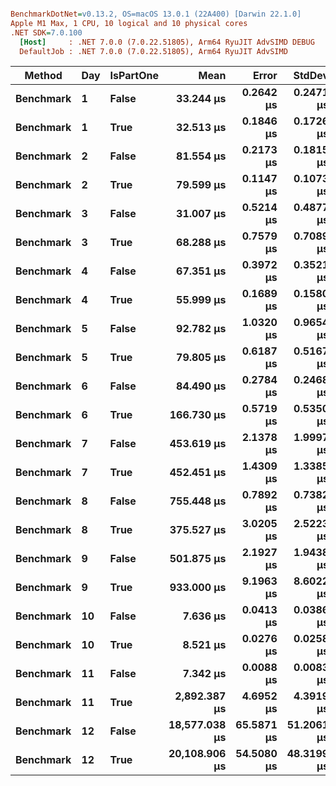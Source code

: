 ``` ini

BenchmarkDotNet=v0.13.2, OS=macOS 13.0.1 (22A400) [Darwin 22.1.0]
Apple M1 Max, 1 CPU, 10 logical and 10 physical cores
.NET SDK=7.0.100
  [Host]     : .NET 7.0.0 (7.0.22.51805), Arm64 RyuJIT AdvSIMD DEBUG
  DefaultJob : .NET 7.0.0 (7.0.22.51805), Arm64 RyuJIT AdvSIMD


```
|    Method | Day | IsPartOne |          Mean |      Error |     StdDev |
|---------- |---- |---------- |--------------:|-----------:|-----------:|
| **Benchmark** |   **1** |     **False** |     **33.244 μs** |  **0.2642 μs** |  **0.2471 μs** |
| **Benchmark** |   **1** |      **True** |     **32.513 μs** |  **0.1846 μs** |  **0.1726 μs** |
| **Benchmark** |   **2** |     **False** |     **81.554 μs** |  **0.2173 μs** |  **0.1815 μs** |
| **Benchmark** |   **2** |      **True** |     **79.599 μs** |  **0.1147 μs** |  **0.1073 μs** |
| **Benchmark** |   **3** |     **False** |     **31.007 μs** |  **0.5214 μs** |  **0.4877 μs** |
| **Benchmark** |   **3** |      **True** |     **68.288 μs** |  **0.7579 μs** |  **0.7089 μs** |
| **Benchmark** |   **4** |     **False** |     **67.351 μs** |  **0.3972 μs** |  **0.3521 μs** |
| **Benchmark** |   **4** |      **True** |     **55.999 μs** |  **0.1689 μs** |  **0.1580 μs** |
| **Benchmark** |   **5** |     **False** |     **92.782 μs** |  **1.0320 μs** |  **0.9654 μs** |
| **Benchmark** |   **5** |      **True** |     **79.805 μs** |  **0.6187 μs** |  **0.5167 μs** |
| **Benchmark** |   **6** |     **False** |     **84.490 μs** |  **0.2784 μs** |  **0.2468 μs** |
| **Benchmark** |   **6** |      **True** |    **166.730 μs** |  **0.5719 μs** |  **0.5350 μs** |
| **Benchmark** |   **7** |     **False** |    **453.619 μs** |  **2.1378 μs** |  **1.9997 μs** |
| **Benchmark** |   **7** |      **True** |    **452.451 μs** |  **1.4309 μs** |  **1.3385 μs** |
| **Benchmark** |   **8** |     **False** |    **755.448 μs** |  **0.7892 μs** |  **0.7382 μs** |
| **Benchmark** |   **8** |      **True** |    **375.527 μs** |  **3.0205 μs** |  **2.5223 μs** |
| **Benchmark** |   **9** |     **False** |    **501.875 μs** |  **2.1927 μs** |  **1.9438 μs** |
| **Benchmark** |   **9** |      **True** |    **933.000 μs** |  **9.1963 μs** |  **8.6022 μs** |
| **Benchmark** |  **10** |     **False** |      **7.636 μs** |  **0.0413 μs** |  **0.0386 μs** |
| **Benchmark** |  **10** |      **True** |      **8.521 μs** |  **0.0276 μs** |  **0.0258 μs** |
| **Benchmark** |  **11** |     **False** |      **7.342 μs** |  **0.0088 μs** |  **0.0083 μs** |
| **Benchmark** |  **11** |      **True** |  **2,892.387 μs** |  **4.6952 μs** |  **4.3919 μs** |
| **Benchmark** |  **12** |     **False** | **18,577.038 μs** | **65.5871 μs** | **51.2061 μs** |
| **Benchmark** |  **12** |      **True** | **20,108.906 μs** | **54.5080 μs** | **48.3199 μs** |
